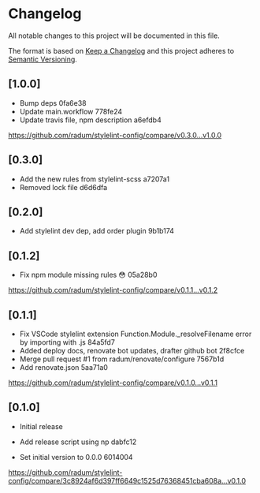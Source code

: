 # Changelog

All notable changes to this project will be documented in this file.

The format is based on [Keep a Changelog](http://keepachangelog.com/en/1.0.0/)
and this project adheres to [Semantic Versioning](http://semver.org/spec/v2.0.0.html).

## [1.0.0]

- Bump deps  0fa6e38
- Update main.workflow  778fe24
- Update travis file, npm description  a6efdb4

https://github.com/radum/stylelint-config/compare/v0.3.0...v1.0.0

## [0.3.0]

- Add the new rules from stylelint-scss a7207a1
- Removed lock file d6d6dfa

## [0.2.0]

- Add stylelint dev dep, add order plugin 9b1b174

## [0.1.2]

- Fix npm module missing rules 😳  05a28b0

https://github.com/radum/stylelint-config/compare/v0.1.1...v0.1.2

## [0.1.1]

- Fix VSCode stylelint extension Function.Module._resolveFilename error by importing with .js  84a5fd7
- Added deploy docs, renovate bot updates, drafter github bot  2f8cfce
- Merge pull request #1 from radum/renovate/configure  7567b1d
- Add renovate.json  5aa71a0

https://github.com/radum/stylelint-config/compare/v0.1.0...v0.1.1

## [0.1.0]

- Initial release

- Add release script using np  dabfc12
- Set initial version to 0.0.0  6014004

https://github.com/radum/stylelint-config/compare/3c8924af6d397ff6649c1525d76368451cba608a...v0.1.0
